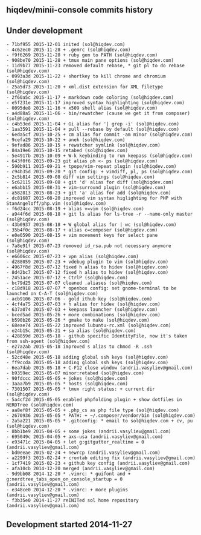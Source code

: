 hiqdev/minii-console commits history
------------------------------------

## Under development

    - 71bf955 2015-12-01 inited (sol@hiqdev.com)
    - 4c62ec0 2015-11-28 + .gemrc (sol@hiqdev.com)
    - f9f6269 2015-11-28 + ruby gem to PATH (sol@hiqdev.com)
    - 908be70 2015-11-28 + tmux main pane options (sol@hiqdev.com)
    - 11d9b77 2015-11-23 removed default rebase, * git pl to do rebase (sol@hiqdev.com)
    - 0993a3d 2015-11-22 + shortkey to kill chrome and chromium (sol@hiqdev.com)
    - 25a5d73 2015-11-20 + xml.dist extension for XML filetype (sol@hiqdev.com)
    - 2f60a5c 2015-11-17 + markdown code coloring (sol@hiqdev.com)
    - e5f231e 2015-11-17 improved syntax highlighting (sol@hiqdev.com)
    - 0095de8 2015-11-16 + x509 shell alias (sol@hiqdev.com)
    - a4d88a5 2015-11-06 - bin/rewatcher (cause we get it from composer) (sol@hiqdev.com)
    - c4b53ed 2015-11-04 + Gi alias for '| grep -i' (sol@hiqdev.com)
    - 1aa3591 2015-11-04 + pull --rebase by default (sol@hiqdev.com)
    - 6eda5cf 2015-10-25 + cm alias for commit -am minor (sol@hiqdev.com)
    - 9cefa29 2015-10-22 + anek (sol@hiqdev.com)
    - 9efad86 2015-10-15 + rewatcher symlink (sol@hiqdev.com)
    - 84a19e6 2015-10-15 retabed (sol@hiqdev.com)
    - 5e4917b 2015-10-09 + W-k keybinding to run keepass (sol@hiqdev.com)
    - 643f0f6 2015-09-23 git alias ph <- ps (sol@hiqdev.com)
    - 590b911 2015-09-21 + tpope/vim-repeat plugin (sol@hiqdev.com)
    - c94b35d 2015-09-20 * git config: + vimdiff, pl, ps (sol@hiqdev.com)
    - 2c5b814 2015-09-08 diff vim settings (sol@hiqdev.com)
    - 5c62115 2015-09-08 + git 'd' alias for diff (sol@hiqdev.com)
    - e6abb15 2015-08-31 + vim-surround plugin (sol@hiqdev.com)
    - a582813 2015-08-23 + git 'a' alias for add (sol@hiqdev.com)
    - dc81687 2015-08-20 improved vim syntax higlighting for PHP with StanAngeloff/php.vim (sol@hiqdev.com)
    - f6d24cc 2015-08-19 + alias v=vim (sol@hiqdev.com)
    - a944f6d 2015-08-18 + git ls alias for ls-tree -r --name-only master (sol@hiqdev.com)
    - 43b0937 2015-08-18 + W global alias for | wc (sol@hiqdev.com)
    - 35b4f0c 2015-08-17 + alias c=composer (sol@hiqdev.com)
    - e0e0590 2015-08-15 + vim movement keys for select pane (sol@hiqdev.com)
    - 7a8e91f 2015-07-23 removed id_rsa.pub not necessary anymore (sol@hiqdev.com)
    - e6606cc 2015-07-23 + vpn alias (sol@hiqdev.com)
    - d288059 2015-07-23 + vdebug plugin to vim (sol@hiqdev.com)
    - 4967f8d 2015-07-12 fixed h alias to hidev (sol@hiqdev.com)
    - 8d42bc7 2015-07-12 fixed h alias to hidev (sol@hiqdev.com)
    - 2451ace 2015-07-12 + CtrlP (sol@hiqdev.com)
    - bc79d25 2015-07-07 cleaned .aliases (sol@hiqdev.com)
    - c18d918 2015-07-07 * openbox config: set gnome-terminal to be launched on C-A-T (sol@hiqdev.com)
    - acb9106 2015-07-06 - gold ithub key (sol@hiqdev.com)
    - 4cf4a75 2015-07-03 + h alias for hidev (sol@hiqdev.com)
    - 637a074 2015-07-03 + keepass launcher (sol@hiqdev.com)
    - bced5ad 2015-05-26 + more combinations (sol@hiqdev.com)
    - b590b26 2015-05-26 * gmake to make (sol@hiqdev.com)
    - 68eae74 2015-05-22 improved lubuntu-rc.xml (sol@hiqdev.com)
    - e24b15c 2015-05-21 + sa alias (sol@hiqdev.com)
    - 428859d 2015-05-18 - github specific IdentityFile, now it's taken from ssh-agent (sol@hiqdev.com)
    - e27a2ab 2015-05-18 improved s alias to chmod -R .ssh (sol@hiqdev.com)
    - 52cd48e 2015-05-18 adding global ssh keys (sol@hiqdev.com)
    - ff9ccda 2015-05-18 adding global ssh keys (sol@hiqdev.com)
    - 6ea7dab 2015-05-18 + C-F12 close window (andrii.vasyliev@gmail.com)
    - b9359ec 2015-05-07 minor:retabed (sol@hiqdev.com)
    - 90fdccc 2015-05-05 + jokes (sol@hiqdev.com)
    - 3aaa7b9 2015-05-05 * hosts (sol@hiqdev.com)
    - 7301507 2015-05-05 * tmux right status: + current dir (sol@hiqdev.com)
    - 5a4cf2d 2015-05-05 enabled phpfolding plugin + show dotfiles in NERDTree (sol@hiqdev.com)
    - aa8ef8f 2015-05-05 + .php_cs as php file type (sol@hiqdev.com)
    - 2670936 2015-05-05 * PATH: + ~/.composer/vendor/bin (sol@hiqdev.com)
    - 2a5a221 2015-05-05 * .gitconfig: * email to sol@hiqdev.com + cv, pu (sol@hiqdev.com)
    - 8bb1be9 2015-04-05 + some jokes (andrii.vasyliev@gmail.com)
    - 695049c 2015-04-05 + axs-usa (andrii.vasyliev@gmail.com)
    - e93471c 2015-04-05 + let g:gitgutter_realtime = 0 (andrii.vasyliev@gmail.com)
    - bd0eeae 2015-02-24 + newrcp (andrii.vasyliev@gmail.com)
    - a2299f3 2015-02-24 + crontab editing fix (andrii.vasyliev@gmail.com)
    - 1cf7419 2015-02-23 + github key config (andrii.vasyliev@gmail.com)
    - afa10cb 2014-12-20 merged (andrii.vasyliev@gmail.com)
    - 9d9bb08 2014-12-20 * .vimrc: * guifont and + g:nerdtree_tabs_open_on_console_startup = 0 (andrii.vasyliev@gmail.com)
    - e348ce0 2014-12-20 * .vimrc: + more plugins (andrii.vasyliev@gmail.com)
    - f3b35e0 2014-11-27 reINITed sol home repository (andrii.vasyliev@gmail.com)

## Development started 2014-11-27

